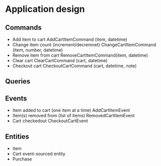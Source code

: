 
# Application design

## Commands
 - Add item to cart
        AddCartItemCommand (item, datetime)
 - Change item count (increment/decremnet)
        ChangeCartItemCommand (item, number, datetime)
 - Remove item from cart
        RemoveCartItemCommand(item, datetime)        
 - Clear cart
        ClearCartCommand (cart, datetime)
 - Checkout cart
        CheckoutCartCommand (cart, datetime, note)
        
## Queries

## Events
- Item added to cart (one item at a time)
        AddCartItemEvent
- Item(s) removed from (list of items)
        RemovedCartItemEvent
- Cart checkedout
        CheckoutCartEvent
            

## Entities
  - Item
  - Cart
        event-sourced entity
  - Purchase
      
